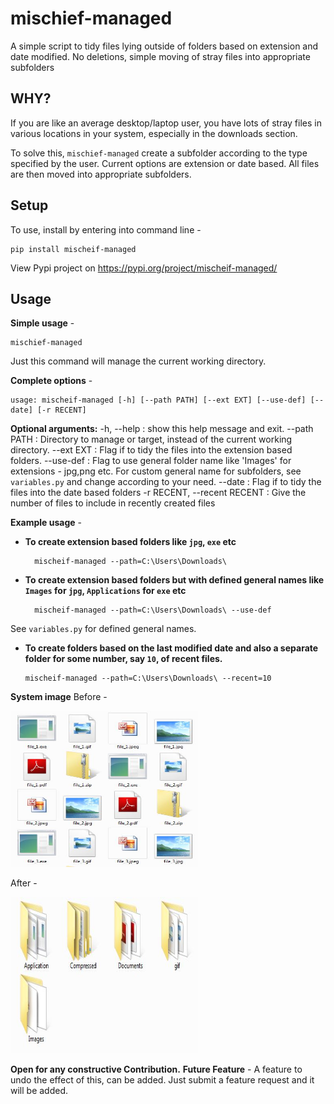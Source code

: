 
# mischief-managed

A simple script to tidy files lying outside of folders based on extension and date modified.
No deletions, simple moving of stray files into appropriate subfolders

## WHY?
If you are like an average desktop/laptop user, you have lots of stray files in various locations in your system, especially in the downloads section.

To solve this, `mischief-managed` create a subfolder according to the type specified by the user. Current options are extension or date based. All files are then moved into appropriate subfolders.

## Setup
To use, install by entering into command line -

    pip install mischeif-managed

View Pypi project on https://pypi.org/project/mischeif-managed/

##  Usage

**Simple usage** - 

    mischief-managed
Just this command will manage the current working directory.

**Complete options** - 

    usage: mischeif-managed [-h] [--path PATH] [--ext EXT] [--use-def] [--date] [-r RECENT]

**Optional arguments:**
  -h, --help  :  show this help message and exit.
  --path PATH  :  Directory to manage or target, instead of the current working directory.
  --ext EXT  :  Flag if to tidy the files into the extension based folders.
  --use-def  :  Flag to use general folder name like 'Images' for extensions - jpg,png etc.
                For custom general name for subfolders,  see `variables.py` and change according to your need.
  --date  :  Flag if to tidy the files into the date based folders
  -r RECENT, --recent RECENT  :  Give the number of files to include in recently created files

**Example usage** -
- **To create extension based folders like `jpg`, `exe` etc**

	    mischeif-managed --path=C:\Users\Downloads\

- **To create extension based folders but with defined general names like `Images` for `jpg`, `Applications` for `exe` etc**

	    mischeif-managed --path=C:\Users\Downloads\ --use-def
See `variables.py` for defined general names.

- **To create folders based on the last modified date and also a separate folder for some number, say `10`, of recent files.**

	  mischeif-managed --path=C:\Users\Downloads\ --recent=10

**System image**
Before - 

<img src="PREVIEW/files_capture.JPG" width="300" height="250" />

After - 

<img src="PREVIEW/folder_capture.JPG" width="300" height="250" />

**Open for any constructive Contribution.**
**Future Feature** - A feature to undo the effect of this, can be added. Just submit a feature request and it will be added.



